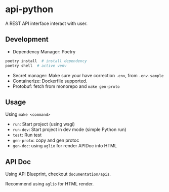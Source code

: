 # api-python

A REST API interface interact with user.

## Development

* Dependency Manager: Poetry

```bash
poetry install  # install dependency
poetry shell  # active venv
```

* Secret manager: Make sure your have correction `.env`, from `.env.sample`
* Containerize: Dockerfile supported.
* Protobuf: fetch from monorepo and `make gen-proto`

## Usage

Using `make <command>`

* `run`: Start project (using wsgi)
* `run-dev`: Start project in dev mode (simple Python run)
* `test`: Run test
* `gen-proto`: copy and gen protoc
* `gen-doc`: using `aglio` for render APIDoc into HTML

## API Doc

Using API Blueprint, checkout `documentation/apis`.

Recommend using `aglio` for HTML render.